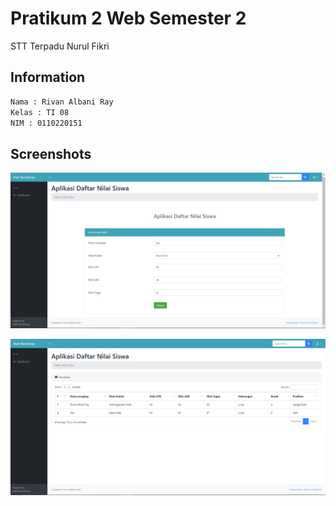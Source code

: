 # Pratikum 2 Web Semester 2

STT Terpadu Nurul Fikri

## Information

```bash
Nama : Rivan Albani Ray
Kelas : TI 08
NIM : 0110220151
```

## Screenshots

![picture](ss/1.PNG)

![picture](ss/2.PNG)
